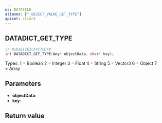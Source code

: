 ```yaml
---
ns: DATAFILE
aliases: ["_OBJECT_VALUE_GET_TYPE"]
apiset: client
---
```

## DATADICT_GET_TYPE

```c
// 0x92E11E3CA4C7CDF0
int DATADICT_GET_TYPE(Any* objectData, char* key);
```

Types:
1 = Boolean
2 = Integer
3 = Float
4 = String
5 = Vector3
6 = Object
7 = Array

## Parameters
* **objectData**:
* **key**:

## Return value